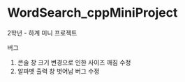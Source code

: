 # WordSearch_cppMiniProject
2학년 - 하계 미니 프로젝트

버그
1. 콘솔 창 크기 변경으로 인한 사이즈 깨짐 수정
2. 알파벳 출력 창 벗어남 버그 수정
